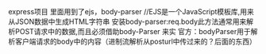 express项目
里面用到了ejs，body-parser
 //EJS是一个JavaScript模板库,用来从JSON数据中生成HTML字符串
 安装body-parser:req.body此方法通常用来解析POST请求中的数据,而且必须借助body-Parser 来实
 官方：bodyParser用于解析客户端请求的body中的内容（进制流解析从posturl中传过来的？后面的东西）
 